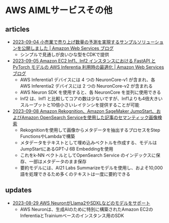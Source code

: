 # AWS AIMLサービスその他

## articles

- [2023-09-04 小売業で売り上げ数量の予測を実現するサンプルソリューションを公開しました | Amazon Web Services ブログ](https://aws.amazon.com/jp/blogs/news/retail-large-data-ml-e2e/)
  - シンプルで見通しが良いひな型をCDKで提供
- [2023-09-05 Amazon EC2 Inf1、Inf2 インスタンスにおける FastAPI と PyTorch モデルの AWS Inferentia 利用時の最適化 | Amazon Web Services ブログ](https://aws.amazon.com/jp/blogs/news/optimize-aws-inferentia-utilization-with-fastapi-and-pytorch-models-on-amazon-ec2-inf1-inf2-instances/)
  - AWS Inferentia1 デバイスには 4 つの NeuronCore-v1 が含まれ、各 AWS Inferentia2 デバイスには 2 つの NeuronCore-v2 が含まれる
  - AWS Neuron SDK を使用すると、各 NeuronCore を並列に使用できる
  - Inf2 は、Inf1 と比較してコアの数は少ないですが、Inf1よりも4倍大きいスループットと10倍小さいレイテンシを提供することが可能
- [2023-09-08 Amazon Rekognition、Amazon SageMaker JumpStart、およびAmazon OpenSearch Serviceを使用した記事のセマンティック画像検索](https://aws.amazon.com/jp/blogs/machine-learning/semantic-image-search-for-articles-using-amazon-rekognition-amazon-sagemaker-foundation-models-and-amazon-opensearch-service/)
  - Rekognitionを使用して画像からメタデータを抽出するプロセスをStep FunctionsやLambdaで構築
  - メタデータをテキストとして埋め込みベクトルを作成する、モデルはJumpStartにあるGPT-J 6B Embeddingを使用
  - これをk-NN ベクトルとしてOpenSearch Service のインデックスに保存、一部はメタデータのまま保存
  - 要約モデルには、AI21 Labs Summarizeモデルを使用し、およそ10,000語を処理できるため多くのテキストは一度に要約できる

## updates

- [2023-08-29 AWS NeuronがLlama2やSDXLなどのモデルをサポート](https://aws.amazon.com/jp/about-aws/whats-new/2023/08/aws-neuron-llama2-gpt-neox-sdxl-ai-models/)
  - AWS Neuronは、生成AIのために特別に構築されたAmazon EC2のInferentiaとTrainiumベースのインスタンス用のSDK
